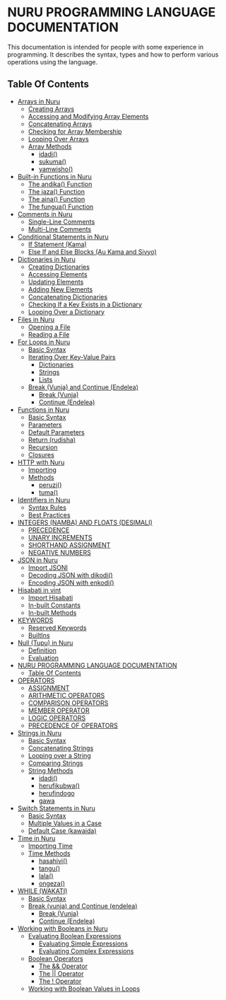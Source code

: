 # NURU PROGRAMMING LANGUAGE DOCUMENTATION

This documentation is intended for people with some experience in programming. It describes the syntax, types and how to perform various operations using the language.

## Table Of Contents

- [Arrays in Nuru](arrays.md#arrays-in-vint)
    - [Creating Arrays](arrays.md#creating-arrays)
    - [Accessing and Modifying Array Elements](arrays.md#accessing-and-modifying-array-elements)
    - [Concatenating Arrays](arrays.md#concatenating-arrays)
    - [Checking for Array Membership](arrays.md#checking-for-array-membership)
    - [Looping Over Arrays](arrays.md#looping-over-arrays)
    - [Array Methods](arrays.md#array-methods)
        - [idadi()](arrays.md#idadi())
        - [sukuma()](arrays.md#sukuma())
        - [yamwisho()](arrays.md#yamwisho())
- [Built-in Functions in Nuru](builtins.md#built-in-functions-in-vint)
    - [The andika() Function](builtins.md#the-andika()-function)
    - [The jaza() Function](builtins.md#the-jaza()-function)
    - [The aina() Function](builtins.md#the-aina()-function)
    - [The fungua() Function](builtins.md#the-fungua()-function)
- [Comments in Nuru](comments.md#comments-in-vint)
    - [Single-Line Comments](comments.md#single-line-comments)
    - [Multi-Line Comments](comments.md#multi-line-comments)
- [Conditional Statements in Nuru](ifStatements.md#conditional-statements-in-vint)
    - [If Statement (Kama)](ifStatements.md#if-statement-(kama))
    - [Else If and Else Blocks (Au Kama and Sivyo)](ifStatements.md#else-if-and-else-blocks-(au-kama-and-sivyo))
- [Dictionaries in Nuru](dictionaries.md#dictionaries-in-vint)
    - [Creating Dictionaries](dictionaries.md#creating-dictionaries)
    - [Accessing Elements](dictionaries.md#accessing-elements)
    - [Updating Elements](dictionaries.md#updating-elements)
    - [Adding New Elements](dictionaries.md#adding-new-elements)
    - [Concatenating Dictionaries](dictionaries.md#concatenating-dictionaries)
    - [Checking If a Key Exists in a Dictionary](dictionaries.md#checking-if-a-key-exists-in-a-dictionary)
    - [Looping Over a Dictionary](dictionaries.md#looping-over-a-dictionary)
- [Files in Nuru](files.md#files-in-vint)
    - [Opening a File](files.md#opening-a-file)
    - [Reading a File](files.md#reading-a-file)
- [For Loops in Nuru](for.md#for-loops-in-vint)
    - [Basic Syntax](for.md#basic-syntax)
    - [Iterating Over Key-Value Pairs](for.md#iterating-over-key-value-pairs)
        - [Dictionaries](for.md#dictionaries)
        - [Strings](for.md#strings)
        - [Lists](for.md#lists)
    - [Break (Vunja) and Continue (Endelea)](for.md#break-(vunja)-and-continue-(endelea))
        - [Break (Vunja)](for.md#break-(vunja))
        - [Continue (Endelea)](for.md#continue-(endelea))
- [Functions in Nuru](function.md#functions-in-vint)
    - [Basic Syntax](function.md#basic-syntax)
    - [Parameters](function.md#parameters)
    - [Default Parameters](function.md#default-parameters)
    - [Return (rudisha)](function.md#return-(rudisha))
    - [Recursion](function.md#recursion)
    - [Closures](function.md#closures)
- [HTTP with Nuru](net.md#http-with-vint)
    - [Importing](net.md#importing)
    - [Methods](net.md#methods)
        - [peruzi()](net.md#peruzi())
        - [tuma()](net.md#tuma())
- [Identifiers in Nuru](identifiers.md#identifiers-in-vint)
    - [Syntax Rules](identifiers.md#syntax-rules)
    - [Best Practices](identifiers.md#best-practices)
- [INTEGERS (NAMBA) AND FLOATS (DESIMALI)](numbers.md#integers-(namba)-and-floats-(desimali))
    - [PRECEDENCE](numbers.md#precedence)
    - [UNARY INCREMENTS](numbers.md#unary-increments)
    - [SHORTHAND ASSIGNMENT](numbers.md#shorthand-assignment)
    - [NEGATIVE NUMBERS](numbers.md#negative-numbers)
- [JSON in Nuru](json.md#json-in-vint)
    - [Import JSONI](json.md#import-jsoni)
    - [Decoding JSON with dikodi()](json.md#decoding-json-with-dikodi())
    - [Encoding JSON with enkodi()](json.md#encoding-json-with-enkodi())
- [Hisabati in vint](hisabati.md#module-hisabati)
    - [Import Hisabati](hisabati.md#usage)
    - [In-built Constants](hisabati.md#1-constants)
    - [In-built Methods](hisabati.md#2-methods)
- [KEYWORDS](keywords.md#keywords)
    - [Reserved Keywords](keywords.md#reserved-keywords)
    - [BuiltIns](keywords.md#builtins)
- [Null (Tupu) in Nuru](null.md#null-(tupu)-in-vint)
    - [Definition](null.md#definition)
    - [Evaluation](null.md#evaluation)
- [NURU PROGRAMMING LANGUAGE DOCUMENTATION](README.md#vint-programming-language-documentation)
    - [Table Of Contents](README.md#table-of-contents)
- [OPERATORS](operators.md#operators)
    - [ASSIGNMENT](operators.md#assignment)
    - [ARITHMETIC OPERATORS](operators.md#arithmetic-operators)
    - [COMPARISON OPERATORS](operators.md#comparison-operators)
    - [MEMBER OPERATOR](operators.md#member-operator)
    - [LOGIC OPERATORS](operators.md#logic-operators)
    - [PRECEDENCE OF OPERATORS](operators.md#precedence-of-operators)
- [Strings in Nuru](strings.md#strings-in-vint)
    - [Basic Syntax](strings.md#basic-syntax)
    - [Concatenating Strings](strings.md#concatenating-strings)
    - [Looping over a String](strings.md#looping-over-a-string)
    - [Comparing Strings](strings.md#comparing-strings)
    - [String Methods](strings.md#string-methods)
        - [idadi()](strings.md#idadi())
        - [herufikubwa()](strings.md#herufikubwa())
        - [herufindogo](strings.md#herufindogo)
        - [gawa](strings.md#gawa)
- [Switch Statements in Nuru](switch.md#switch-statements-in-vint)
    - [Basic Syntax](switch.md#basic-syntax)
    - [Multiple Values in a Case](switch.md#multiple-values-in-a-case)
    - [Default Case (kawaida)](switch.md#default-case-(kawaida))
- [Time in Nuru](time.md#time-in-vint)
    - [Importing Time](time.md#importing-time)
    - [Time Methods](time.md#time-methods)
        - [hasahivi()](time.md#hasahivi())
        - [tangu()](time.md#tangu())
        - [lala()](time.md#lala())
        - [ongeza()](time.md#ongeza())
- [WHILE (WAKATI)](while.md#while-(wakati))
    - [Basic Syntax](while.md#basic-syntax)
    - [Break (vunja) and Continue (endelea)](while.md#break-(vunja)-and-continue-(endelea))
        - [Break (Vunja)](while.md#break-(vunja))
        - [Continue (Endelea)](while.md#continue-(endelea))
- [Working with Booleans in Nuru](bool.md#working-with-booleans-in-vint)
    - [Evaluating Boolean Expressions](bool.md#evaluating-boolean-expressions)
        - [Evaluating Simple Expressions](bool.md#evaluating-simple-expressions)
        - [Evaluating Complex Expressions](bool.md#evaluating-complex-expressions)
    - [Boolean Operators](bool.md#boolean-operators)
        - [The && Operator](bool.md#the-&&-operator)
        - [The || Operator](bool.md#the-||-operator)
        - [The ! Operator](bool.md#the-!-operator)
    - [Working with Boolean Values in Loops](bool.md#working-with-boolean-values-in-loops)
